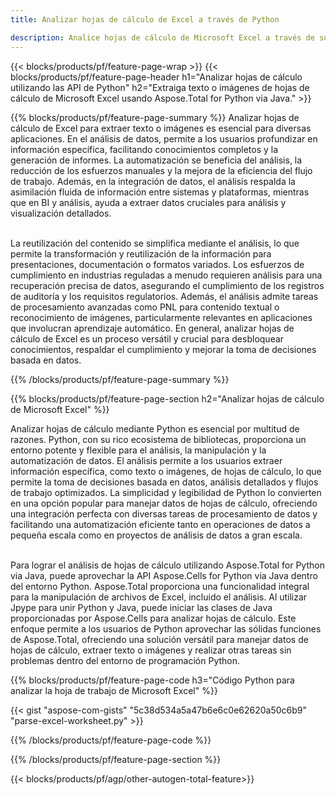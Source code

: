 ```yaml
---
title: Analizar hojas de cálculo de Excel a través de Python 

description: Analice hojas de cálculo de Microsoft Excel a través de su aplicación Python. Extraiga texto o imágenes con facilidad.
---
```


{{< blocks/products/pf/feature-page-wrap >}}
{{< blocks/products/pf/feature-page-header h1="Analizar hojas de cálculo utilizando las API de Python" h2="Extraiga texto o imágenes de hojas de cálculo de Microsoft Excel usando Aspose.Total for Python via Java." >}}

{{% blocks/products/pf/feature-page-summary %}}
Analizar hojas de cálculo de Excel para extraer texto o imágenes es esencial para diversas aplicaciones. En el análisis de datos, permite a los usuarios profundizar en información específica, facilitando conocimientos completos y la generación de informes. La automatización se beneficia del análisis, la reducción de los esfuerzos manuales y la mejora de la eficiencia del flujo de trabajo. Además, en la integración de datos, el análisis respalda la asimilación fluida de información entre sistemas y plataformas, mientras que en BI y análisis, ayuda a extraer datos cruciales para análisis y visualización detallados. <br /><br />

La reutilización del contenido se simplifica mediante el análisis, lo que permite la transformación y reutilización de la información para presentaciones, documentación o formatos variados. Los esfuerzos de cumplimiento en industrias reguladas a menudo requieren análisis para una recuperación precisa de datos, asegurando el cumplimiento de los registros de auditoría y los requisitos regulatorios. Además, el análisis admite tareas de procesamiento avanzadas como PNL para contenido textual o reconocimiento de imágenes, particularmente relevantes en aplicaciones que involucran aprendizaje automático. En general, analizar hojas de cálculo de Excel es un proceso versátil y crucial para desbloquear conocimientos, respaldar el cumplimiento y mejorar la toma de decisiones basada en datos.

{{% /blocks/products/pf/feature-page-summary  %}}


{{% blocks/products/pf/feature-page-section  h2="Analizar hojas de cálculo de Microsoft Excel" %}}

Analizar hojas de cálculo mediante Python es esencial por multitud de razones. Python, con su rico ecosistema de bibliotecas, proporciona un entorno potente y flexible para el análisis, la manipulación y la automatización de datos. El análisis permite a los usuarios extraer información específica, como texto o imágenes, de hojas de cálculo, lo que permite la toma de decisiones basada en datos, análisis detallados y flujos de trabajo optimizados. La simplicidad y legibilidad de Python lo convierten en una opción popular para manejar datos de hojas de cálculo, ofreciendo una integración perfecta con diversas tareas de procesamiento de datos y facilitando una automatización eficiente tanto en operaciones de datos a pequeña escala como en proyectos de análisis de datos a gran escala.<br /><br />

Para lograr el análisis de hojas de cálculo utilizando Aspose.Total for Python via Java, puede aprovechar la API Aspose.Cells for Python via Java dentro del entorno Python. Aspose.Total proporciona una funcionalidad integral para la manipulación de archivos de Excel, incluido el análisis. Al utilizar Jpype para unir Python y Java, puede iniciar las clases de Java proporcionadas por Aspose.Cells para analizar hojas de cálculo. Este enfoque permite a los usuarios de Python aprovechar las sólidas funciones de Aspose.Total, ofreciendo una solución versátil para manejar datos de hojas de cálculo, extraer texto o imágenes y realizar otras tareas sin problemas dentro del entorno de programación Python.

{{% blocks/products/pf/feature-page-code h3="Código Python para analizar la hoja de trabajo de Microsoft Excel" %}}

{{< gist "aspose-com-gists" "5c38d534a5a47b6e6c0e62620a50c6b9" "parse-excel-worksheet.py" >}}

{{% /blocks/products/pf/feature-page-code  %}}

{{% /blocks/products/pf/feature-page-section %}}

{{< blocks/products/pf/agp/other-autogen-total-feature>}}